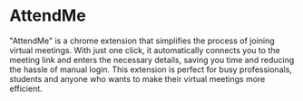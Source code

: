 # AttendMe
"AttendMe" is a chrome extension that simplifies the process of joining virtual meetings.
 With just one click, it automatically connects you to the meeting link and enters the necessary 
details, saving you time and reducing the hassle of manual login. This extension is perfect for 
busy professionals, students and anyone who wants to make their virtual meetings more efficient.
